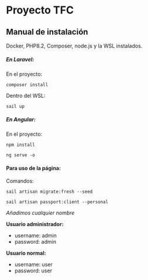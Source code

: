 # Proyecto TFC

## Manual de instalación

Docker, PHP8.2, Composer, node.js y la WSL instalados.

##### En Laravel:

En el proyecto:

```
composer install
```

Dentro del WSL:

```
sail up
```

##### En Angular:

En el proyecto:

```
npm install
```

```
ng serve -o
```



#### Para uso de la página:

Comandos:

```
sail artisan migrate:fresh --seed
```

```
sail artisan passport:client --personal
```

*Añadimos cualquier nombre*

**Usuario administrador:**

- username: admin
- password: admin

**Usuario normal:**

- username: user
- password: user
